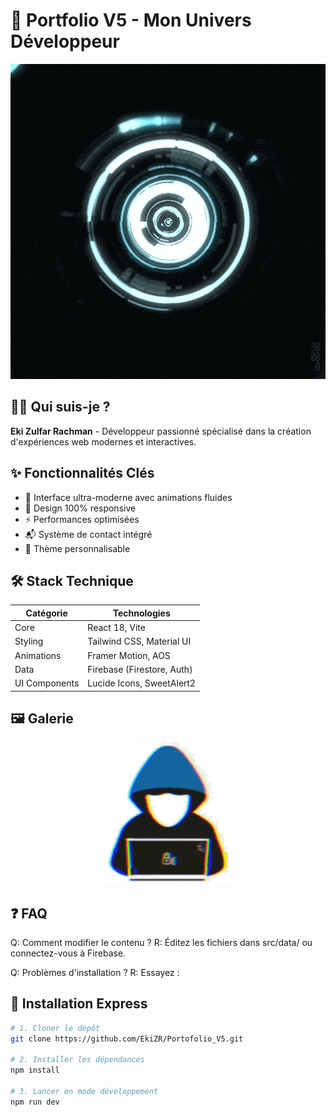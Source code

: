 # 🚀 Portfolio V5 - Mon Univers Développeur 

<div align="center">
  <img src="public/giphy.gif" alt="Aperçu animé du portfolio" width="800">
</div>

## 👨‍💻 Qui suis-je ?
**Eki Zulfar Rachman** - Développeur passionné spécialisé dans la création d'expériences web modernes et interactives.

## ✨ Fonctionnalités Clés
- 🌈 Interface ultra-moderne avec animations fluides
- 📱 Design 100% responsive
- ⚡ Performances optimisées
- 📬 Système de contact intégré
- 🎨 Thème personnalisable

## 🛠️ Stack Technique
| Catégorie       | Technologies                          |
|-----------------|---------------------------------------|
| Core            | React 18, Vite                        |
| Styling         | Tailwind CSS, Material UI             |
| Animations      | Framer Motion, AOS                    |
| Data            | Firebase (Firestore, Auth)            |
| UI Components   | Lucide Icons, SweetAlert2             |



## 🖼️ Galerie
<div align="center"> <img src="public/Coding.gif" alt="Page d'accueil" width="45%"> 
 </div>

## ❓ FAQ

Q: Comment modifier le contenu ?
R: Éditez les fichiers dans src/data/ ou connectez-vous à Firebase.

Q: Problèmes d'installation ?
R: Essayez :

## 🏁 Installation Express

```bash
# 1. Cloner le dépôt
git clone https://github.com/EkiZR/Portofolio_V5.git

# 2. Installer les dépendances
npm install

# 3. Lancer en mode développement
npm run dev